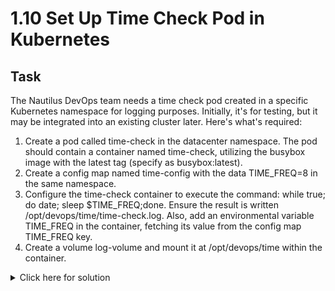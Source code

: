 # 1.10 Set Up Time Check Pod in Kubernetes

## Task
The Nautilus DevOps team needs a time check pod created in a specific Kubernetes namespace for logging purposes. Initially, it's for testing, but it may be integrated into an existing cluster later. Here's what's required:

1. Create a pod called time-check in the datacenter namespace. The pod should contain a container named time-check, utilizing the busybox image with the latest tag (specify as busybox:latest).
2. Create a config map named time-config with the data TIME_FREQ=8 in the same namespace.
3. Configure the time-check container to execute the command: while true; do date; sleep $TIME_FREQ;done. Ensure the result is written /opt/devops/time/time-check.log. Also, add an environmental variable TIME_FREQ in the container, fetching its value from the config map TIME_FREQ key.
4. Create a volume log-volume and mount it at /opt/devops/time within the container.
<details>
  <summary>Click here for solution</summary>

  ## Solution
  1. Check namespaces and create datacenter if needed
  ```bash
  kubectl get namespaces
  kubectl create namespace datacenter
  ```
  2. Create ConfigMap skeleton
  ```bash
  kubectl create configmap time-config \
  --from-literal=TIME_FREQ=8 \
  --dry-run=client \
  -o yaml > time-config.yaml
  ```
  3. Create Pod skeleton
  ```bash
  kubectl run time-check \
  --image=busybox:latest \
  --restart=Never \
  --dry-run=client \
  -o yaml > time-check-pod.yaml
  ```
  4. Edit time-config.yaml
  ```yaml
  apiVersion: v1
  data:
    TIME_FREQ: "8"
  kind: ConfigMap
  metadata:
    name: time-config
    namespace: datacenter
  ```
  5. Edit time-check-pod.yaml
  ```yaml
  apiVersion: v1
  kind: Pod
  metadata:
    labels:
      run: time-check
    name: time-check
    namespace: datacenter
  spec:
    containers:
    - image: busybox:latest
      name: time-check
      command:
      - /bin/sh
      - -c
      - |
        while true; do
          date >> /opt/devops/time/time-check.log
          sleep "$TIME_FREQ"
        done
      env:
      - name: TIME_FREQ
        valueFrom:
          configMapKeyRef:
            name: time-config
            key: TIME_FREQ
      volumeMounts:
      - name: log-volume
        mountPath: /opt/devops/time
    volumes:
    - name: log-volume
      emptyDir: {}
    restartPolicy: Never
  ```
  6. Apply both
  ```bash
  kubectl apply -f time-config.yaml
  kubectl apply -f time-check-pod.yaml
  ```
  7. Verify
  ```bash
  kubectl get configmap time-config -n datacenter
  kubectl get pod time-check -n datacenter
  kubectl describe pod time-check -n datacenter
  ```
</details>
